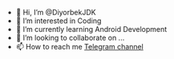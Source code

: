 - 👋 Hi, I’m @DiyorbekJDK
- 👀 I’m interested in Coding
- 🌱 I’m currently learning Android Development
- 💞️ I’m looking to collaborate on ...
- 📫 How to reach me [Telegram channel](https://t.me/diyorbekjdk_pft)

<!---
DiyorbekJDK/DiyorbekJDK is a ✨ special ✨ repository because its `README.md` (this file) appears on your GitHub profile.
You can click the Preview link to take a look at your changes.
--->
